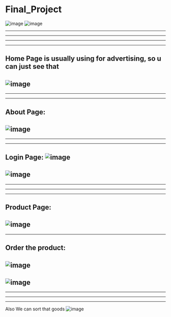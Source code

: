 # Final_Project
![image](https://github.com/AibekKarshiboev/Final_Project/assets/81102375/f5f5aec6-a84c-4aa2-97ac-c4c3c030a4b6)
![image](https://github.com/AibekKarshiboev/Final_Project/assets/81102375/85d64790-c6f8-4e6c-9d55-c4c9cf5654d7)

-----------------------------------------------------------------------------------------------------------
-----------------------------------------------------------------------------------------------------------
-----------------------------------------------------------------------------------------------------------
-----------------------------------------------------------------------------------------------------------
Home Page is usually using for advertising, so u can just see that
-----------------------------------------------------------------------------------------------------------
![image](https://github.com/AibekKarshiboev/Final_Project/assets/81102375/7ff58d94-0105-4eb5-a7ad-32931641a1ac)
-----------------------------------------------------------------------------------------------------------
-----------------------------------------------------------------------------------------------------------
----------------------------------------------------------------------------------------------------------- 
About Page:
-----------------------------------------------------------------------------------------------------------
![image](https://github.com/AibekKarshiboev/Final_Project/assets/81102375/f3df14b1-0ec1-4d57-ab19-89c433683b17)
-----------------------------------------------------------------------------------------------------------
-----------------------------------------------------------------------------------------------------------
-----------------------------------------------------------------------------------------------------------
Login Page:
![image](https://github.com/AibekKarshiboev/Final_Project/assets/81102375/4a677699-3604-422b-8892-99487f4d0624)
-----------------------------------------------------------------------------------------------------------
![image](https://github.com/AibekKarshiboev/Final_Project/assets/81102375/8be589fc-afa3-411c-8f9f-d78eca925c11)
-----------------------------------------------------------------------------------------------------------
-----------------------------------------------------------------------------------------------------------
-----------------------------------------------------------------------------------------------------------
-----------------------------------------------------------------------------------------------------------
Product Page:
-----------------------------------------------------------------------------------------------------------
![image](https://github.com/AibekKarshiboev/Final_Project/assets/81102375/6230452c-3033-4fa7-83f3-3623348f008a)
-----------------------------------------------------------------------------------------------------------
-----------------------------------------------------------------------------------------------------------
Order the product:
-----------------------------------------------------------------------------------------------------------
![image](https://github.com/AibekKarshiboev/Final_Project/assets/81102375/79b0e295-deee-4b27-a157-6e2694901f5d)
-----------------------------------------------------------------------------------------------------------
![image](https://github.com/AibekKarshiboev/Final_Project/assets/81102375/40701443-ca56-47e9-969d-a410eded7925)
-----------------------------------------------------------------------------------------------------------
-----------------------------------------------------------------------------------------------------------
-----------------------------------------------------------------------------------------------------------
-----------------------------------------------------------------------------------------------------------
Also We can sort that goods
![image](https://github.com/AibekKarshiboev/Final_Project/assets/81102375/606f0d2d-8c44-4939-9fb2-ce752258aa9b)





